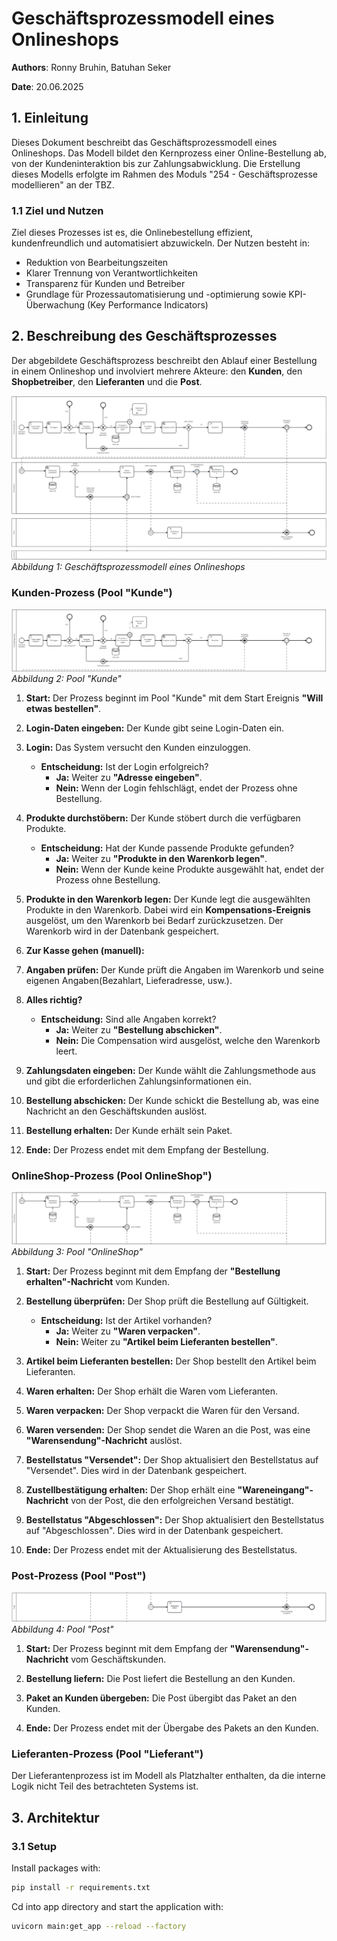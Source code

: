 # Geschäftsprozessmodell eines Onlineshops

**Authors**: Ronny Bruhin, Batuhan Seker

**Date**: 20.06.2025

## 1.  Einleitung

Dieses Dokument beschreibt das Geschäftsprozessmodell eines Onlineshops. Das Modell bildet den Kernprozess einer Online-Bestellung ab, von der Kundeninteraktion bis zur Zahlungsabwicklung. Die Erstellung dieses Modells erfolgte im Rahmen des Moduls "254 - Geschäftsprozesse modellieren" an der TBZ.

### 1.1 Ziel und Nutzen

Ziel dieses Prozesses ist es, die Onlinebestellung effizient, kundenfreundlich und automatisiert abzuwickeln. Der Nutzen besteht in:

- Reduktion von Bearbeitungszeiten
- Klarer Trennung von Verantwortlichkeiten
- Transparenz für Kunden und Betreiber
- Grundlage für Prozessautomatisierung und -optimierung sowie KPI-Überwachung (Key Performance Indicators)

## 2.  Beschreibung des Geschäftsprozesses

Der abgebildete Geschäftsprozess beschreibt den Ablauf einer Bestellung in einem Onlineshop und involviert mehrere Akteure: den **Kunden**, den **Shopbetreiber**, den **Lieferanten** und die **Post**.

![Online Shop Geschäftsprozess](./image/M254_OnlineShop_BPMN.png)
_Abbildung 1: Geschäftsprozessmodell eines Onlineshops_

### **Kunden-Prozess (Pool "Kunde")**

![Pool Kunde](./image/M254_OnlineShop_KundePool.png)
_Abbildung 2: Pool "Kunde"_

1. **Start:** Der Prozess beginnt im Pool "Kunde" mit dem Start Ereignis **"Will etwas bestellen"**.

2. **Login-Daten eingeben:** Der Kunde gibt seine  Login-Daten ein.

3. **Login:** Das System versucht den Kunden einzuloggen.
    - **Entscheidung:** Ist der Login erfolgreich?
        - **Ja:** Weiter zu **"Adresse eingeben"**.
        - **Nein:** Wenn der Login fehlschlägt, endet der Prozess ohne Bestellung.

4. **Produkte durchstöbern:** Der Kunde stöbert durch die verfügbaren Produkte.
    - **Entscheidung:** Hat der Kunde passende Produkte gefunden?
        - **Ja:** Weiter zu **"Produkte in den Warenkorb legen"**.
        - **Nein:** Wenn der Kunde keine Produkte ausgewählt hat, endet der Prozess ohne Bestellung.

5. **Produkte in den Warenkorb legen:** Der Kunde legt die ausgewählten Produkte in den Warenkorb.
Dabei wird ein **Kompensations-Ereignis** ausgelöst, um den Warenkorb bei Bedarf zurückzusetzen.
Der Warenkorb wird in der Datenbank gespeichert.

6. **Zur Kasse gehen (manuell):**

7. **Angaben prüfen:** Der Kunde prüft die Angaben im Warenkorb und seine eigenen Angaben(Bezahlart, Lieferadresse, usw.).

8. **Alles richtig?**
    - **Entscheidung:** Sind alle Angaben korrekt?
        - **Ja:** Weiter zu **"Bestellung abschicken"**.
        - **Nein:** Die Compensation wird ausgelöst, welche den Warenkorb leert.

9. **Zahlungsdaten eingeben:** Der Kunde wählt die Zahlungsmethode aus und gibt die erforderlichen Zahlungsinformationen ein.

10. **Bestellung abschicken:** Der Kunde schickt die Bestellung ab, was eine Nachricht an den Geschäftskunden auslöst.

11. **Bestellung erhalten:** Der Kunde erhält sein Paket.

12. **Ende:** Der Prozess endet mit dem Empfang der Bestellung.

### **OnlineShop-Prozess (Pool OnlineShop")**

![Pool OnlineShop](./image/M254_OnlineShop_ShopPool.png)
_Abbildung 3: Pool "OnlineShop"_

1. **Start:** Der Prozess beginnt mit dem Empfang der **"Bestellung erhalten"-Nachricht** vom Kunden.

2. **Bestellung überprüfen:** Der Shop prüft die Bestellung auf Gültigkeit.
    - **Entscheidung:** Ist der Artikel vorhanden?
        - **Ja:** Weiter zu **"Waren verpacken"**.
        - **Nein:** Weiter zu **"Artikel beim Lieferanten bestellen"**.

3. **Artikel beim Lieferanten bestellen:** Der Shop bestellt den Artikel beim Lieferanten.

4. **Waren erhalten:** Der Shop erhält die Waren vom Lieferanten.

5. **Waren verpacken:** Der Shop verpackt die Waren für den Versand.

6. **Waren versenden:** Der Shop sendet die Waren an die Post, was eine **"Warensendung"-Nachricht** auslöst.

7. **Bestellstatus "Versendet":** Der Shop aktualisiert den Bestellstatus auf "Versendet". Dies wird in der Datenbank gespeichert.

8. **Zustellbestätigung erhalten:** Der Shop erhält eine **"Wareneingang"-Nachricht** von der Post, die den erfolgreichen Versand bestätigt.

9. **Bestellstatus "Abgeschlossen":** Der Shop aktualisiert den Bestellstatus auf "Abgeschlossen". Dies wird in der Datenbank gespeichert.

10. **Ende:** Der Prozess endet mit der Aktualisierung des Bestellstatus.

### **Post-Prozess (Pool "Post")**

![Pool Post](./image/M254_OnlineShop_PostPool.png)
_Abbildung 4: Pool "Post"_

1. **Start:** Der Prozess beginnt mit dem Empfang der **"Warensendung"-Nachricht** vom Geschäftskunden.

2. **Bestellung liefern:** Die Post liefert die Bestellung an den Kunden.

3. **Paket an Kunden übergeben:** Die Post übergibt das Paket an den Kunden.

4. **Ende:** Der Prozess endet mit der Übergabe des Pakets an den Kunden.

### **Lieferanten-Prozess (Pool "Lieferant")**

Der Lieferantenprozess ist im Modell als Platzhalter enthalten, da die interne Logik nicht Teil des betrachteten Systems ist.

## 3. Architektur

### 3.1 Setup

Install packages with:

```bash
pip install -r requirements.txt
```

Cd into app directory and start the application with:

```bash
uvicorn main:get_app --reload --factory

```
